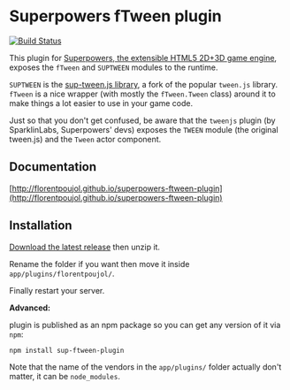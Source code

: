 # Superpowers fTween plugin

[![Build Status](https://travis-ci.org/florentpoujol/superpowers-ftween-plugin.svg?branch=travis)](https://travis-ci.org/florentpoujol/superpowers-ftween-plugin)

This plugin for [Superpowers, the extensible HTML5 2D+3D game engine](http://sparklinlabs.com), exposes the `fTween` and `SUPTWEEN` modules to the runtime.

`SUPTWEEN` is the [sup-tween.js library](https://github.com/florentpoujol/sup-tween.js), a fork of the popular `tween.js` library.  
`fTween` is a nice wrapper (with mostly the `fTween.Tween` class) around it to make things a lot easier to use in your game code.

Just so that you don't get confused, be aware that the `tweenjs` plugin (by SparklinLabs, Superpowers' devs) exposes the `TWEEN` module (the original tween.js) and the `Tween` actor component.

## Documentation

[http://florentpoujol.github.io/superpowers-ftween-plugin](http://florentpoujol.github.io/superpowers-ftween-plugin)

## Installation

[Download the latest release](https://github.com/florentpoujol/superpowers-ftween-plugin/releases) then unzip it.

Rename the folder if you want then move it inside `app/plugins/florentpoujol/`.

Finally restart your server.

__Advanced:__

plugin is published as an npm package so you can get any version of it via `npm`:

    npm install sup-ftween-plugin

Note that the name of the vendors in the `app/plugins/` folder actually don't matter, it can be `node_modules`.

